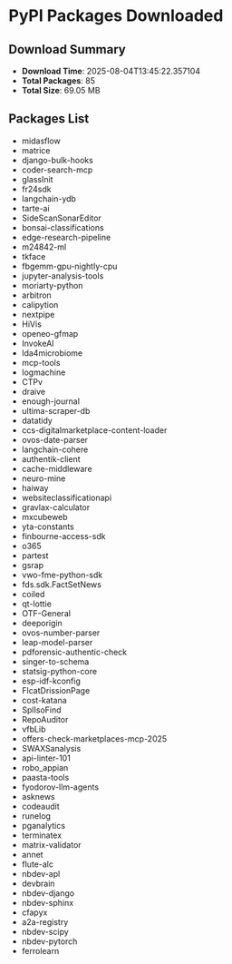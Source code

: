 # PyPI Packages Downloaded

## Download Summary
- **Download Time**: 2025-08-04T13:45:22.357104
- **Total Packages**: 85
- **Total Size**: 69.05 MB

## Packages List
- midasflow
- matrice
- django-bulk-hooks
- coder-search-mcp
- glassInit
- fr24sdk
- langchain-ydb
- tarte-ai
- SideScanSonarEditor
- bonsai-classifications
- edge-research-pipeline
- m24842-ml
- tkface
- fbgemm-gpu-nightly-cpu
- jupyter-analysis-tools
- moriarty-python
- arbitron
- calipytion
- nextpipe
- HiVis
- openeo-gfmap
- InvokeAI
- lda4microbiome
- mcp-tools
- logmachine
- CTPv
- draive
- enough-journal
- ultima-scraper-db
- datatidy
- ccs-digitalmarketplace-content-loader
- ovos-date-parser
- langchain-cohere
- authentik-client
- cache-middleware
- neuro-mine
- haiway
- websiteclassificationapi
- gravlax-calculator
- mxcubeweb
- yta-constants
- finbourne-access-sdk
- o365
- partest
- gsrap
- vwo-fme-python-sdk
- fds.sdk.FactSetNews
- coiled
- qt-lottie
- OTF-General
- deeporigin
- ovos-number-parser
- leap-model-parser
- pdforensic-authentic-check
- singer-to-schema
- statsig-python-core
- esp-idf-kconfig
- FlcatDrissionPage
- cost-katana
- SplIsoFind
- RepoAuditor
- vfbLib
- offers-check-marketplaces-mcp-2025
- SWAXSanalysis
- api-linter-101
- robo_appian
- paasta-tools
- fyodorov-llm-agents
- asknews
- codeaudit
- runelog
- pganalytics
- terminatex
- matrix-validator
- annet
- flute-alc
- nbdev-apl
- devbrain
- nbdev-django
- nbdev-sphinx
- cfapyx
- a2a-registry
- nbdev-scipy
- nbdev-pytorch
- ferrolearn
